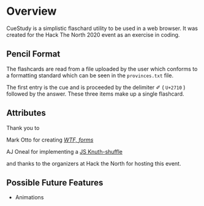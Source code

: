 # Overview
CueStudy is a simplistic flaschard utility to be used in a web browser. It was created for the Hack The North 2020 event as an exercise in coding.

## Pencil Format
The flashcards are read from a file uploaded by the user which conforms to a formatting standard which can be seen in the `provinces.txt` file.

The first entry is the cue and is proceeded by the delimiter ✐ ( `U+2710` ) followed by the answer. These three items make up a single flashcard.

## Attributes
Thank you to

Mark Otto for creating [*WTF, forms*](http://wtfforms.com/)

AJ Oneal for implementing a [JS Knuth-shuffle](https://github.com/Daplie/knuth-shuffle/)

and thanks to the organizers at Hack the North for hosting this event.

## Possible Future Features
 - Animations